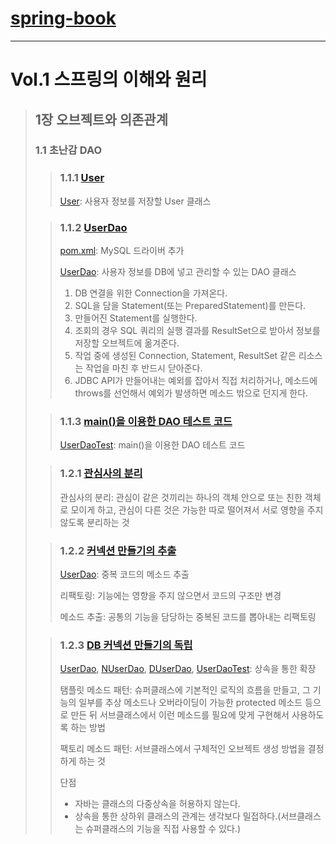 # [spring-book](https://github.com/seminify/spring-book)

---

# Vol.1 스프링의 이해와 원리

> ## 1장 오브젝트와 의존관계
> ### 1.1 초난감 DAO
> > ### 1.1.1 [User](https://github.com/seminify/spring-book/tree/vol.1.1.1.1)
> > [User](https://github.com/seminify/spring-book/blob/vol.1.1.1.1/src/main/java/org/seminify/springbook/user/domain/User.java):
> > 사용자 정보를 저장할 User 클래스
>
> > ### 1.1.2 [UserDao](https://github.com/seminify/spring-book/tree/vol.1.1.1.2)
> > [pom.xml](https://github.com/seminify/spring-book/blob/vol.1.1.1.2/pom.xml): MySQL 드라이버 추가
> >
> > [UserDao](https://github.com/seminify/spring-book/blob/vol.1.1.1.2/src/main/java/org/seminify/springbook/user/dao/UserDao.java):
> > 사용자 정보를 DB에 넣고 관리할 수 있는 DAO 클래스
> > 1. DB 연결을 위한 Connection을 가져온다.
> > 2. SQL을 담을 Statement(또는 PreparedStatement)를 만든다.
> > 3. 만들어진 Statement를 실행한다.
> > 4. 조회의 경우 SQL 쿼리의 실행 결과를 ResultSet으로 받아서 정보를 저장할 오브젝트에 옮겨준다.
> > 5. 작업 중에 생성된 Connection, Statement, ResultSet 같은 리소스는 작업을 마친 후 반드시 닫아준다.
> > 6. JDBC API가 만들어내는 예외를 잡아서 직접 처리하거나, 메소드에 throws를 선언해서 예외가 발생하면 메소드 밖으로 던지게 한다.
> >
>
> > ### 1.1.3 [main()을 이용한 DAO 테스트 코드](https://github.com/seminify/spring-book/tree/vol.1.1.1.3)
> > [UserDaoTest](https://github.com/seminify/spring-book/blob/vol.1.1.1.3/src/test/java/org/seminify/springbook/user/dao/UserDaoTest.java):
> > main()을 이용한 DAO 테스트 코드
>
> > ### 1.2.1 [관심사의 분리](https://github.com/seminify/spring-book/tree/vol.1.1.2.1)
> > 관심사의 분리: 관심이 같은 것끼리는 하나의 객체 안으로 또는 친한 객체로 모이게 하고, 관심이 다른 것은 가능한 따로 떨어져서 서로 영향을 주지 않도록 분리하는 것
>
> > ### 1.2.2 [커넥션 만들기의 추출](https://github.com/seminify/spring-book/tree/vol.1.1.2.2)
> > [UserDao](https://github.com/seminify/spring-book/blob/vol.1.1.2.2/src/main/java/org/seminify/springbook/user/dao/UserDao.java):
> > 중복 코드의 메소드 추출
> >
> > 리팩토링: 기능에는 영향을 주지 않으면서 코드의 구조만 변경
> >
> > 메소드 추출: 공통의 기능을 담당하는 중복된 코드를 뽑아내는 리팩토링
>
> > ### 1.2.3 [DB 커넥션 만들기의 독립](https://github.com/seminify/spring-book/tree/vol.1.1.2.3)
> > [UserDao](https://github.com/seminify/spring-book/blob/vol.1.1.2.3/src/main/java/org/seminify/springbook/user/dao/UserDao.java), [NUserDao](https://github.com/seminify/spring-book/blob/vol.1.1.2.3/src/main/java/org/seminify/springbook/user/dao/NUserDao.java), [DUserDao](https://github.com/seminify/spring-book/blob/vol.1.1.2.3/src/main/java/org/seminify/springbook/user/dao/DUserDao.java), [UserDaoTest](https://github.com/seminify/spring-book/blob/vol.1.1.2.3/src/test/java/org/seminify/springbook/user/dao/UserDaoTest.java):
> > 상속을 통한 확장
> >
> > 탬플릿 메소드 패턴: 슈퍼클래스에 기본적인 로직의 흐름을 만들고, 그 기능의 일부를 추상 메소드나 오버라이딩이 가능한 protected 메소드 등으로 만든 뒤 서브클래스에서 이런 메소드를 필요에 맞게 구현해서
> > 사용하도록 하는 방법
> >
> > 팩토리 메소드 패턴: 서브클래스에서 구체적인 오브젝트 생성 방법을 결정하게 하는 것
> >
> > 단점
> > - 자바는 클래스의 다중상속을 허용하지 않는다.
> > - 상속을 통한 상하위 클래스의 관계는 생각보다 밀접하다.(서브클래스는 슈퍼클래스의 기능을 직접 사용할 수 있다.)
